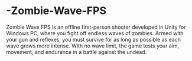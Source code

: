 # -Zombie-Wave-FPS
Zombie Wave FPS is an offline first-person shooter developed in Unity for Windows PC, where you fight off endless waves of zombies. Armed with your gun and reflexes, you must survive for as long as possible as each wave grows more intense. With no wave limit, the game tests your aim, movement, and endurance in a battle against the undead.
